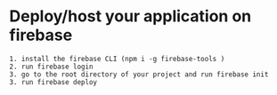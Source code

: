 # Deploy/host your application on firebase

    1. install the firebase CLI (npm i -g firebase-tools )
    2. run firebase login
    3. go to the root directory of your project and run firebase init
    3. run firebase deploy
